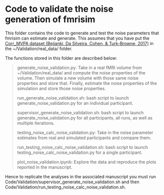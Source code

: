 # Code to validate the noise generation of fmrisim

This folder contains the code to generate and test the noise parameters that fmrisim can estimate and generate. This assumes that you have put the [Corr_MVPA dataset (Bejjanki, Da Silveira, Cohen, & Turk-Browne, 2017)](http://arks.princeton.edu/ark:/88435/dsp01dn39x4181) in the ~/Validation/real_data/ folder.

The functions stored in this folder are described below:

> generate_noise_validation.py: Take in a real fMRI volume from ~/Validation/real_data/ and compute the noise properties of the volume. Then simulate a new volume with those same noise properties and store that. Finally, estimate the noise properties of the simulation and store those noise properties.  
>  
> run_generate_noise_validation.sh: bash script to launch generate_noise_validation.py for an individual participant.  
> 
> supervisor_generate_noise_validation.sh: bash script to launch generate_noise_validation.py for all participants, all runs, as well as multiple iterations.  
>  
> testing_noise_calc_noise_validation.py: Take in the noise parameter estimates from real and simulated participants and compare them.  
>  
> run_testing_noise_calc_noise_validation.sh: bash script to launch testing_noise_calc_noise_validation.py for a single participant.
>  
> plot_noise_validation.ipynb: Explore the data and reproduce the plots reported in the manuscript.  
>  

Hence to replicate the analyses in the associated manuscript you must run Code/Validation/supervisor_generate_noise_validation.sh and then Code/Validation/run_testing_noise_calc_noise_validation.sh.

